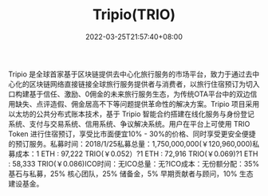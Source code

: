 ﻿---
weight: 
title: "Tripio(TRIO)"
description: "Tripio 是全球首家基于区块链提供去中心化旅行服务的市场平台，致力于通过去中心化的区块链网络直接链接全球旅行服务提供者与消费者，以旅行住宿预订为切入口构建基于信任、激励、..."
date: 2022-03-25T21:57:40+08:00
lastmod: 2022-03-25T16:45:40+08:00
draft: false
authors: ["Metabd"]
featuredImage: "tripiotrio.webp"
link: ""
tags: ["数字代币","Tripio(TRIO)"]
categories: ["navigation"]
navigation: ["数字代币"]
lightgallery: true
toc: true
pinned: false
recommend: false
recommend1: false
---
Tripio 是全球首家基于区块链提供去中心化旅行服务的市场平台，致力于通过去中心化的区块链网络直接链接全球旅行服务提供者与消费者，以旅行住宿预订为切入口构建基于信任、激励、0佣金的未来旅行服务生态，为传统OTA平台中的双边信用缺失、点评造假、佣金居高不下等问题提供革命性的解决方案。Tripio 项目采用以太坊的公共分布式账本技术，基于 Tripio 智能合约搭建在线化服务与身份登记系统、支付与交易系统、信用系统、争议解决系统。用户在平台上可使用 TRIO Token 进行住宿预订，享受比市面便宜10% - 30%的价格、同时享受更安全便捷的预订服务。私募时间：2018/1/25私募总量：1,750,000,000(￥120,960,000)私募成本：1 ETH : 97,222 TRIO(￥0.052）?1 ETH : 72,916 TRIO(￥0.069)?1 ETH : 58,333 TRIO(￥0.086)ICO时间：无ICO总量：无?ICO成本：无份额分配：35% 基石与私募，25% 核心团队，25% 储备金，5% 早期贡献者与顾问，10% 生态建设基金。
